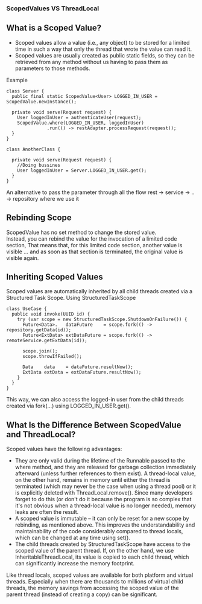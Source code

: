 ### ScopedValues VS ThreadLocal

## What is a Scoped Value?
* Scoped values allow a value (i.e., any object) to be stored for a limited time in such a way that only the thread that wrote the value can read it.
* Scoped values are usually created as public static fields, so they can be retrieved from any method without us having to pass them as parameters to those methods.

Example
```
class Server {
  public final static ScopedValue<User> LOGGED_IN_USER = ScopedValue.newInstance();
 
  private void serve(Request request) {
    User loggedInUser = authenticateUser(request);
    ScopedValue.where(LOGGED_IN_USER, loggedInUser)
               .run(() -> restAdapter.processRequest(request));
  }
}
```
```
class AnotherClass {
 
  private void serve(Request request) {
    //Doing bussines
    User loggedInUser = Server.LOGGED_IN_USER.get();
  }
}
```
An alternative to pass the parameter through all the flow rest -> service -> .. -> repository where we use it

## Rebinding Scope
ScopedValue has no set method to change the stored value. </br>
Instead, you can rebind the value for the invocation of a limited code section, That means that, for this limited code section, another value is visible … and as soon as that section is terminated, the original value is visible again.

## Inheriting Scoped Values
Scoped values are automatically inherited by all child threads created via a Structured Task Scope.
Using StructuredTaskScope
```
class UseCase {
  public void invoke(UUID id) {
    try (var scope = new StructuredTaskScope.ShutdownOnFailure()) {
      Future<Data>.   dataFuture    = scope.fork(() -> repository.getData(id));
      Future<ExtData> extDataFuture = scope.fork(() -> remoteService.getExtData(id));
 
      scope.join();
      scope.throwIfFailed();

      Data    data    = dataFuture.resultNow();
      ExtData extData = extDataFuture.resultNow();
    }
  }
}
```
This way, we can also access the logged-in user from the child threads created via fork(…) using LOGGED_IN_USER.get().

## What Is the Difference Between ScopedValue and ThreadLocal?
Scoped values have the following advantages:

* They are only valid during the lifetime of the Runnable passed to the where method, and they are released for garbage collection immediately afterward (unless further references to them exist). A thread-local value, on the other hand, remains in memory until either the thread is terminated (which may never be the case when using a thread pool) or it is explicitly deleted with ThreadLocal.remove(). Since many developers forget to do this (or don't do it because the program is so complex that it's not obvious when a thread-local value is no longer needed), memory leaks are often the result.
* A scoped value is immutable – it can only be reset for a new scope by rebinding, as mentioned above. This improves the understandability and maintainability of the code considerably compared to thread locals, which can be changed at any time using set().
* The child threads created by StructuredTaskScope have access to the scoped value of the parent thread. If, on the other hand, we use InheritableThreadLocal, its value is copied to each child thread, which can significantly increase the memory footprint.

Like thread locals, scoped values are available for both platform and virtual threads. Especially when there are thousands to millions of virtual child threads, the memory savings from accessing the scoped value of the parent thread (instead of creating a copy) can be significant.